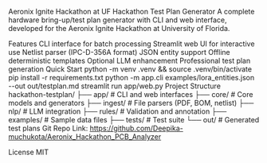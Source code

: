Aeronix Ignite Hackathon at UF
Hackathon Test Plan Generator
A complete hardware bring-up/test plan generator with CLI and web interface, developed for the Aeronix Ignite Hackathon at University of Florida.

Features
CLI interface for batch processing
Streamlit web UI for interactive use
Netlist parser (IPC-D-356A format)
JSON entity support
Offline deterministic templates
Optional LLM enhancement
Professional test plan generation
Quick Start
python -m venv .venv && source .venv/bin/activate
pip install -r requirements.txt
python -m app.cli examples/lora_entities.json --out out/testplan.md
streamlit run app/web.py
Project Structure
hackathon-testplan/
├── app/           # CLI and web interfaces
├── core/          # Core models and generators
├── ingest/        # File parsers (PDF, BOM, netlist)
├── nlp/           # LLM integration
├── rules/         # Validation and annotation
├── examples/      # Sample data files
├── tests/         # Test suite
└── out/           # Generated test plans
Git Repo Link: https://github.com/Deepika-muchukota/Aeronix_Hackathon_PCB_Analyzer

License
MIT
